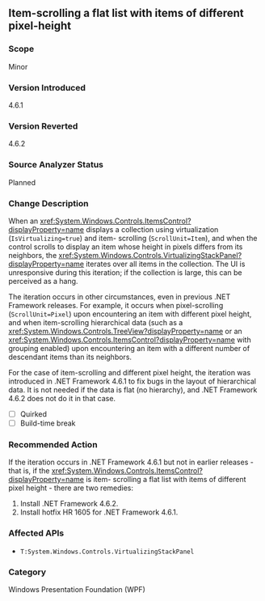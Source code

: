 ## Item-scrolling a flat list with items of different pixel-height

### Scope
Minor

### Version Introduced
4.6.1

### Version Reverted
4.6.2

### Source Analyzer Status
Planned

### Change Description

When an <xref:System.Windows.Controls.ItemsControl?displayProperty=name>
displays a collection using virtualization (`IsVirtualizing=true`) and item-
scrolling (`ScrollUnit=Item`), and when the control scrolls to display an item
whose height in pixels differs from its neighbors, the
<xref:System.Windows.Controls.VirtualizingStackPanel?displayProperty=name>
iterates over all items in the collection. The UI is unresponsive during this
iteration; if the collection is large, this can be perceived as a hang.

The iteration occurs in other circumstances, even in previous .NET Framework releases. For
example, it occurs when pixel-scrolling (`ScrollUnit=Pixel`) upon encountering
an item with different pixel height, and when item-scrolling hierarchical data
(such as a <xref:System.Windows.Controls.TreeView?displayProperty=name> or an
<xref:System.Windows.Controls.ItemsControl?displayProperty=name> with grouping
enabled) upon encountering an item with a different number of descendant items
than its neighbors.

For the case of item-scrolling and different pixel height, the iteration was
introduced in .NET Framework 4.6.1 to fix bugs in the layout of hierarchical data.  It is
not needed if the data is flat (no hierarchy), and .NET Framework 4.6.2 does not do it in
that case.

- [ ] Quirked
- [ ] Build-time break

### Recommended Action

If the iteration occurs in .NET Framework 4.6.1 but not in earlier releases - that is, if
the <xref:System.Windows.Controls.ItemsControl?displayProperty=name> is item-
scrolling a flat list with items of different pixel height - there are two
remedies:

1. Install .NET Framework 4.6.2.
2. Install hotfix HR 1605 for .NET Framework 4.6.1.

### Affected APIs
* `T:System.Windows.Controls.VirtualizingStackPanel`

### Category
Windows Presentation Foundation (WPF)

<!--
    ### Original Bug
    202599
-->

<!-- breaking change id: 152 -->
